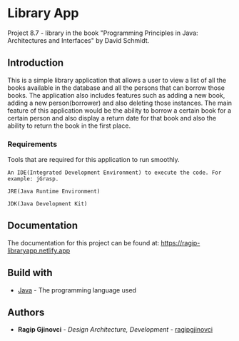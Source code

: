 # Library App

Project 8.7 - library  in the book "Programming Principles in Java: Architectures and Interfaces" by David Schmidt.

## Introduction

This is a simple library application that allows a user to view a list of all the books available in the database and all the persons that can borrow those books. The application also includes features such as adding a new book, adding a new person(borrower) and also deleting those instances. The main feature of this application would be the ability to borrow a certain book for a certain person and also display a return date for that book and also the ability to return the book in the first place.

### Requirements

Tools that are required for this application to run smoothly.

```
An IDE(Integrated Development Environment) to execute the code. For example: jGrasp.
```

```
JRE(Java Runtime Environment)
```

```
JDK(Java Development Kit)
```

## Documentation

The documentation for this project can be found at: https://ragip-libraryapp.netlify.app

## Build with

* [Java](https://docs.oracle.com/en/java/javase/13/docs/api/index.html) - The programming language used


## Authors

* **Ragip Gjinovci** - *Design Architecture, Development* - [ragipgjinovci](https://github.com/ragipgjinovci)

